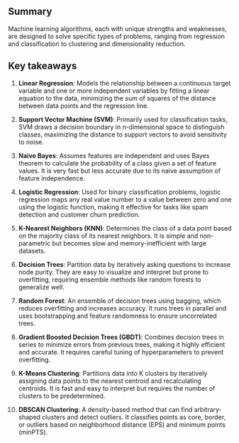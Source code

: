 ## Summary

Machine learning algorithms, each with unique strengths and weaknesses, are designed to solve specific types of problems, ranging from regression and classification to clustering and dimensionality reduction.

## Key takeaways

1. **Linear Regression**: Models the relationship between a continuous target variable and one or more independent variables by fitting a linear equation to the data, minimizing the sum of squares of the distance between data points and the regression line.

2. **Support Vector Machine (SVM)**: Primarily used for classification tasks, SVM draws a decision boundary in n-dimensional space to distinguish classes, maximizing the distance to support vectors to avoid sensitivity to noise.

3. **Naive Bayes**: Assumes features are independent and uses Bayes theorem to calculate the probability of a class given a set of feature values. It is very fast but less accurate due to its naive assumption of feature independence.

4. **Logistic Regression**: Used for binary classification problems, logistic regression maps any real value number to a value between zero and one using the logistic function, making it effective for tasks like spam detection and customer churn prediction.

5. **K-Nearest Neighbors (KNN)**: Determines the class of a data point based on the majority class of its nearest neighbors. It is simple and non-parametric but becomes slow and memory-inefficient with large datasets.

6. **Decision Trees**: Partition data by iteratively asking questions to increase node purity. They are easy to visualize and interpret but prone to overfitting, requiring ensemble methods like random forests to generalize well.

7. **Random Forest**: An ensemble of decision trees using bagging, which reduces overfitting and increases accuracy. It runs trees in parallel and uses bootstrapping and feature randomness to ensure uncorrelated trees.

8. **Gradient Boosted Decision Trees (GBDT)**: Combines decision trees in series to minimize errors from previous trees, making it highly efficient and accurate. It requires careful tuning of hyperparameters to prevent overfitting.

9. **K-Means Clustering**: Partitions data into K clusters by iteratively assigning data points to the nearest centroid and recalculating centroids. It is fast and easy to interpret but requires the number of clusters to be predetermined.

10. **DBSCAN Clustering**: A density-based method that can find arbitrary-shaped clusters and detect outliers. It classifies points as core, border, or outliers based on neighborhood distance (EPS) and minimum points (minPTS).